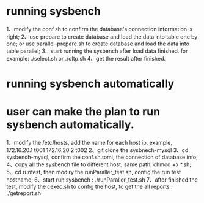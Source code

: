 # running sysbench

1、modify the conf.sh to confirm the database's connection information is right;
2、use prepare to create database and load the data into table  one by one; or use parallel-prepare.sh to create database and load the data into table parallel;
3、start running the sysbench after load data finished. for example: ./select.sh or ./oltp.sh
4、get the result after finished.


# running sysbench automatically
# user can make the plan to run sysbench automatically.
1、modify the /etc/hosts, add the name for each host ip. example, 172.16.20.1 t001 172.16.20.2 t002
2、git clone the sysbnech-mysql 
3、cd sysbench-mysql; confirm the conf.sh.toml, the connection of database info;
4、copy all the sysbench file to different host, same path, chmod +x *.sh;
5、cd runtest, then modiry the runParaller_test.sh, config the run test hostname; 
6、start run sysbench : ./runParaller_test.sh
7、after finished the test, modify the cexec.sh to config the host, to get the all reports : ./getreport.sh
